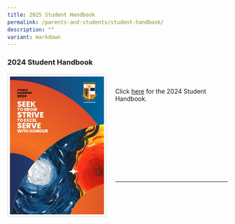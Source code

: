 ```yaml
---
title: 2025 Student Handbook
permalink: /parents-and-students/student-handbook/
description: ""
variant: markdown
---
```

### 2024 Student Handbook

<img src="/images/Parents%20&amp;%20Students/Serangoon_Sec_Handbook_2024_FINAL_8_Dec_Page_001.jpg" style="width:215px; height:315px; margin-right:20px; border:0.5px solid Gainsboro; padding: 5px" align="Left">

<br>

Click [here](/files/Student%20Handbook/Serangoon_Sec_Handbook_2024_FINAL_8_Dec_web.pdf) for the 2024 Student Handbook.

<br>
<br>
<br>
<br>
<br>
<br>
<br>
<br>
<br>
<hr>
